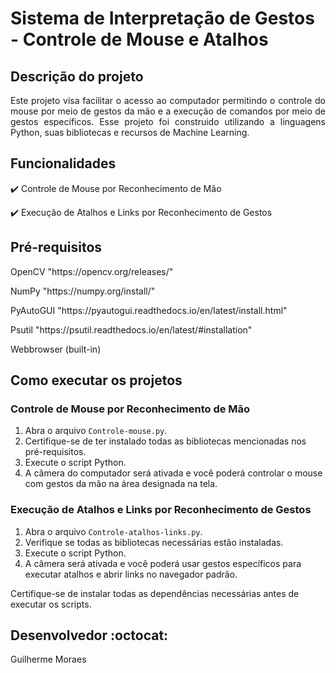 <h1>Sistema de Interpretação de Gestos - Controle de Mouse e Atalhos</h1>

## Descrição do projeto 

<p align="justify">
  Este projeto visa facilitar o acesso ao computador permitindo o controle do mouse por meio de gestos da mão e a execução de comandos por meio de gestos específicos. Esse projeto foi construido utilizando a linguagens Python, suas bibliotecas e recursos de Machine Learning.
</p>

## Funcionalidades

:heavy_check_mark: Controle de Mouse por Reconhecimento de Mão

:heavy_check_mark: Execução de Atalhos e Links por Reconhecimento de Gestos

## Pré-requisitos

<dl>OpenCV "https://opencv.org/releases/"</dl>
<dl>NumPy "https://numpy.org/install/"</dl>
<dl>PyAutoGUI "https://pyautogui.readthedocs.io/en/latest/install.html"</dl>
<dl>Psutil "https://psutil.readthedocs.io/en/latest/#installation"</dl>
<dl>Webbrowser (built-in)</dl>

## Como executar os projetos

### Controle de Mouse por Reconhecimento de Mão

1. Abra o arquivo `Controle-mouse.py`.
2. Certifique-se de ter instalado todas as bibliotecas mencionadas nos pré-requisitos.
3. Execute o script Python.
4. A câmera do computador será ativada e você poderá controlar o mouse com gestos da mão na área designada na tela.

### Execução de Atalhos e Links por Reconhecimento de Gestos

1. Abra o arquivo `Controle-atalhos-links.py`.
2. Verifique se todas as bibliotecas necessárias estão instaladas.
3. Execute o script Python.
4. A câmera será ativada e você poderá usar gestos específicos para executar atalhos e abrir links no navegador padrão.

Certifique-se de instalar todas as dependências necessárias antes de executar os scripts.

## Desenvolvedor :octocat:
Guilherme Moraes
